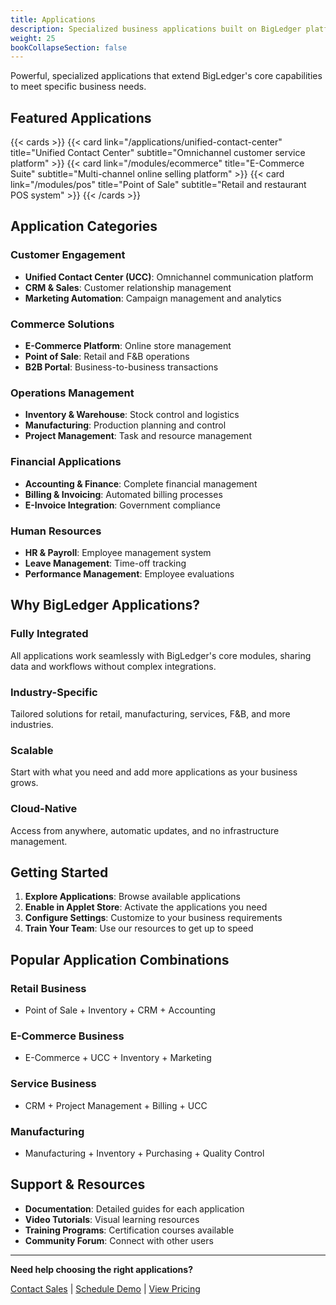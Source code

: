 ```yaml
---
title: Applications
description: Specialized business applications built on BigLedger platform
weight: 25
bookCollapseSection: false
---
```



Powerful, specialized applications that extend BigLedger's core capabilities to meet specific business needs.

## Featured Applications

{{< cards >}}
  {{< card link="/applications/unified-contact-center" title="Unified Contact Center" subtitle="Omnichannel customer service platform" >}}
  {{< card link="/modules/ecommerce" title="E-Commerce Suite" subtitle="Multi-channel online selling platform" >}}
  {{< card link="/modules/pos" title="Point of Sale" subtitle="Retail and restaurant POS system" >}}
{{< /cards >}}

## Application Categories

### Customer Engagement
- **Unified Contact Center (UCC)**: Omnichannel communication platform
- **CRM & Sales**: Customer relationship management
- **Marketing Automation**: Campaign management and analytics

### Commerce Solutions
- **E-Commerce Platform**: Online store management
- **Point of Sale**: Retail and F&B operations
- **B2B Portal**: Business-to-business transactions

### Operations Management
- **Inventory & Warehouse**: Stock control and logistics
- **Manufacturing**: Production planning and control
- **Project Management**: Task and resource management

### Financial Applications
- **Accounting & Finance**: Complete financial management
- **Billing & Invoicing**: Automated billing processes
- **E-Invoice Integration**: Government compliance

### Human Resources
- **HR & Payroll**: Employee management system
- **Leave Management**: Time-off tracking
- **Performance Management**: Employee evaluations

## Why BigLedger Applications?

### Fully Integrated
All applications work seamlessly with BigLedger's core modules, sharing data and workflows without complex integrations.

### Industry-Specific
Tailored solutions for retail, manufacturing, services, F&B, and more industries.

### Scalable
Start with what you need and add more applications as your business grows.

### Cloud-Native
Access from anywhere, automatic updates, and no infrastructure management.

## Getting Started

1. **Explore Applications**: Browse available applications
2. **Enable in Applet Store**: Activate the applications you need
3. **Configure Settings**: Customize to your business requirements
4. **Train Your Team**: Use our resources to get up to speed

## Popular Application Combinations

### Retail Business
- Point of Sale + Inventory + CRM + Accounting

### E-Commerce Business
- E-Commerce + UCC + Inventory + Marketing

### Service Business
- CRM + Project Management + Billing + UCC

### Manufacturing
- Manufacturing + Inventory + Purchasing + Quality Control

## Support & Resources

- **Documentation**: Detailed guides for each application
- **Video Tutorials**: Visual learning resources
- **Training Programs**: Certification courses available
- **Community Forum**: Connect with other users

---

**Need help choosing the right applications?**

[Contact Sales](mailto:sales@bigledger.com) | [Schedule Demo](/demos-resources) | [View Pricing](/user-guide/pricing)